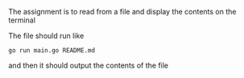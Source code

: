 The assignment is to read from a file and display the contents on
the terminal

The file should run like

```text
go run main.go README.md
```

and then it should output the contents of the file


